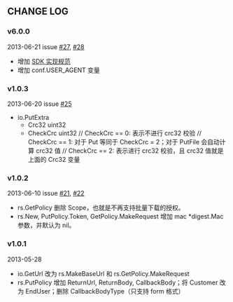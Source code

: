 ## CHANGE LOG

### v6.0.0

2013-06-21 issue [#27](https://github.com/qiniu/sdkspec/pull/27), [#28](https://github.com/qiniu/sdkspec/pull/28)

- 增加 [SDK 实现规范](https://github.com/qiniu/sdkspec/blob/develop/IMPL.md)
- 增加 conf.USER_AGENT 变量


### v1.0.3

2013-06-20 issue [#25](https://github.com/qiniu/sdkspec/pull/25)

- io.PutExtra
  - Crc32        uint32
  - CheckCrc     uint32
    // CheckCrc == 0: 表示不进行 crc32 校验
    // CheckCrc == 1: 对于 Put 等同于 CheckCrc = 2；对于 PutFile 会自动计算 crc32 值
    // CheckCrc == 2: 表示进行 crc32 校验，且 crc32 值就是上面的 Crc32 变量


### v1.0.2

2013-06-10 issue [#21](https://github.com/qiniu/sdkspec/pull/21), [#22](https://github.com/qiniu/sdkspec/pull/22)

- rs.GetPolicy 删除 Scope，也就是不再支持批量下载的授权。
- rs.New, PutPolicy.Token, GetPolicy.MakeRequest 增加 mac *digest.Mac 参数，并默认为 nil。


### v1.0.1

2013-05-28

- io.GetUrl 改为 rs.MakeBaseUrl 和 rs.GetPolicy.MakeRequest
- rs.PutPolicy 增加 ReturnUrl, ReturnBody, CallbackBody；将 Customer 改为 EndUser；删除 CallbackBodyType（只支持 form 格式）

